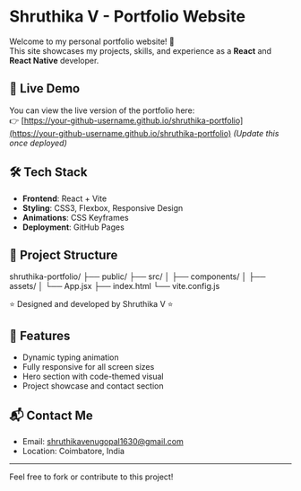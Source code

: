 # Shruthika V - Portfolio Website

Welcome to my personal portfolio website! 👋  
This site showcases my projects, skills, and experience as a **React** and **React Native** developer.

## 🔗 Live Demo
You can view the live version of the portfolio here:  
👉 [https://your-github-username.github.io/shruthika-portfolio](https://your-github-username.github.io/shruthika-portfolio) *(Update this once deployed)*

## 🛠️ Tech Stack
- **Frontend**: React + Vite
- **Styling**: CSS3, Flexbox, Responsive Design
- **Animations**: CSS Keyframes
- **Deployment**: GitHub Pages

## 📁 Project Structure


shruthika-portfolio/
├── public/
├── src/
│ ├── components/
│ ├── assets/
│ └── App.jsx
├── index.html
└── vite.config.js

⭐️ Designed and developed by Shruthika V ⭐️

## 📸 Features
- Dynamic typing animation
- Fully responsive for all screen sizes
- Hero section with code-themed visual
- Project showcase and contact section

## 📬 Contact Me
- Email: shruthikavenugopal1630@gmail.com
- Location: Coimbatore, India

---

Feel free to fork or contribute to this project!